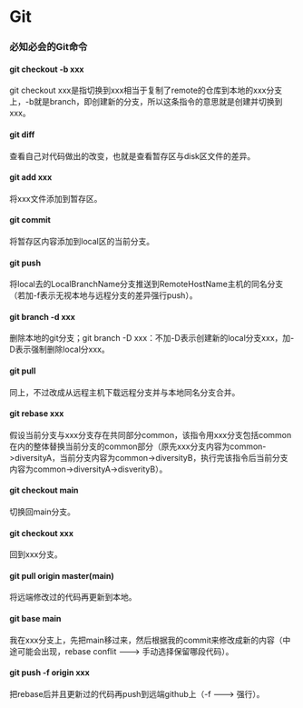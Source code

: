 # Git  
### 必知必会的Git命令  

#### git checkout -b xxx

git checkout xxx是指切换到xxx相当于复制了remote的仓库到本地的xxx分支上，-b就是branch，即创建新的分支，所以这条指令的意思就是创建并切换到xxx。  

#### git diff 

查看自己对代码做出的改变，也就是查看暂存区与disk区文件的差异。  

#### git add xxx

将xxx文件添加到暂存区。  

#### git commit

将暂存区内容添加到local区的当前分支。  

#### git push

将local去的LocalBranchName分支推送到RemoteHostName主机的同名分支（若加-f表示无视本地与远程分支的差异强行push）。  

#### git branch -d xxx

删除本地的git分支；git branch -D xxx：不加-D表示创建新的local分支xxx，加-D表示强制删除local分xxx。  

#### git pull

同上，不过改成从远程主机下载远程分支并与本地同名分支合并。  

#### git rebase xxx

假设当前分支与xxx分支存在共同部分common，该指令用xxx分支包括common在内的整体替换当前分支的common部分（原先xxx分支内容为common->diversityA，当前分支内容为common->diversityB，执行完该指令后当前分支内容为common->diversityA->disverityB）。  

#### git checkout main

切换回main分支。  

#### git checkout xxx

回到xxx分支。  

#### git pull origin master(main)

将远端修改过的代码再更新到本地。  

#### git base main

我在xxx分支上，先把main移过来，然后根据我的commit来修改成新的内容（中途可能会出现，rebase conflit ---> 手动选择保留哪段代码）。  

#### git push -f origin xxx

把rebase后并且更新过的代码再push到远端github上（-f ---> 强行）。  
